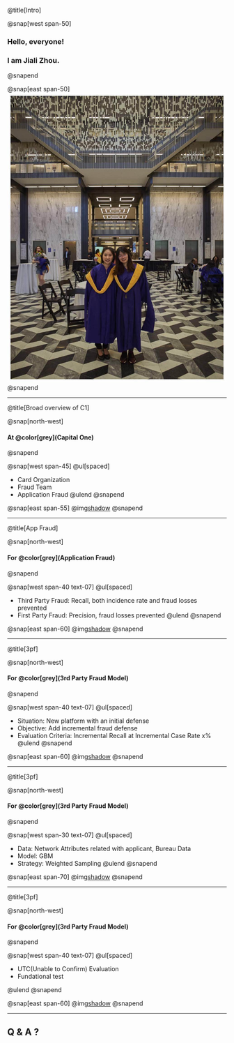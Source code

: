 @title[Intro]

@snap[west span-50]
### Hello, everyone! 
### I am Jiali Zhou.
@snapend

@snap[east span-50]
![](assets/img/nyu_graduation.jpeg)
@snapend

---
@title[Broad overview of C1]

@snap[north-west]
#### At @color[grey](**Capital One**)
@snapend

@snap[west span-45]
@ul[spaced]
- Card Organization
- Fraud Team
- Application Fraud
@ulend
@snapend

@snap[east span-55]
@img[shadow](assets/img/credit-card-application.png)
@snapend

---
@title[App Fraud]

@snap[north-west]
#### For @color[grey](**Application Fraud**)
@snapend

@snap[west span-40 text-07]
@ul[spaced]
- Third Party Fraud: Recall, both incidence rate and fraud losses prevented
- First Party Fraud: Precision, fraud losses prevented
@ulend
@snapend

@snap[east span-60]
@img[shadow](assets/img/app-fraud.png)
@snapend

---
@title[3pf]

@snap[north-west]
#### For @color[grey](**3rd Party Fraud Model**)
@snapend

@snap[west span-40 text-07]
@ul[spaced]
- Situation: New platform with an initial defense
- Objective: Add incremental fraud defense
- Evaluation Criteria: Incremental Recall at Incremental Case Rate x%
@ulend
@snapend

@snap[east span-60]
@img[shadow](assets/img/another_defense.png)
@snapend

---
@title[3pf]

@snap[north-west]
#### For @color[grey](**3rd Party Fraud Model**)
@snapend

@snap[west span-30 text-07]
@ul[spaced]
- Data: Network Attributes related with applicant, Bureau Data
- Model: GBM
- Strategy: Weighted Sampling
@ulend
@snapend

@snap[east span-70]
@img[shadow](assets/img/graph.png)
@snapend

---
@title[3pf]

@snap[north-west]
#### For @color[grey](**3rd Party Fraud Model**)
@snapend

@snap[west span-40 text-07]
@ul[spaced]
- UTC(Unable to Confirm) Evaluation
- Fundational test

@ulend
@snapend

@snap[east span-60]
@img[shadow](assets/img/verify_id.png)
@snapend

---
## Q & A ?
